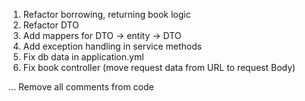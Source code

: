 1. Refactor borrowing, returning book logic
2. Refactor DTO
3. Add mappers for DTO -> entity -> DTO
4. Add exception handling in service methods
5. Fix db data in application.yml
6. Fix book controller (move request data from URL to request Body)


... Remove all comments from code